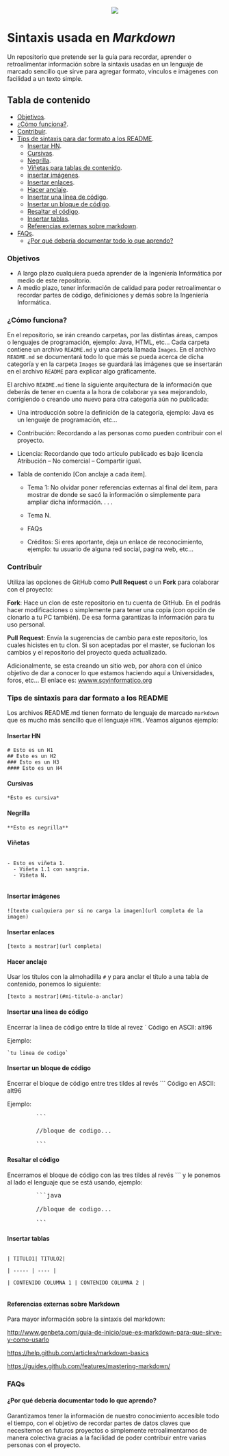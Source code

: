 <p align="center">
  <img src="https://github.com/NoeliaFerrero/NotaMental-IT/blob/main/puntos_steve_jobs_1.jpg">
</p>

# Sintaxis usada en ***Markdown***

Un repositorio que pretende ser la guía para recordar, aprender o retroalimentar información sobre la sintaxis usadas en un lenguaje de marcado sencillo que sirve para agregar formato, vínculos e imágenes con facilidad a un texto simple.

## Tabla de contenido
- [Objetivos](#objetivos).
- [¿Cómo funciona?](#como-funciona).
- [Contribuir](#contribuir).
- [Tips de sintaxis para dar formato a los README](#tips-de-sintaxis-para-dar-formato-a-los-readme).
  - [Insertar HN](#insertar-hn).
  - [Cursivas](#cursivas).
  - [Negrilla](#negrilla).
  - [Viñetas para tablas de contenido](#vi%C3%B1etas).
  - [insertar imágenes](#insertar-im%C3%A1genes).
  - [Insertar enlaces](#insertar-enlaces).
  - [Hacer anclaje](#hacer-anclaje).
  - [Insertar una línea de código](#insertar-una-l%C3%ADnea-de-c%C3%B3digo).
  - [Insertar un bloque de código](#insertar-un-bloque-de-c%C3%B3digo).
  - [Resaltar el código](#resaltar-el-c%C3%B3digo).
  - [Insertar tablas](#insertar-tablas).
  - [Referencias externas sobre markdown](#referencias-externas-sobre-markdown).
- [FAQs](#faqs).
  - [¿Por qué debería documentar todo lo que aprendo?](#porque-deber%C3%ADa-documentar-todo-lo-que-aprendo)

### Objetivos

- A largo plazo cualquiera pueda aprender de la Ingeniería Informática por medio de este repositorio.
- A medio plazo, tener información de calidad para poder retroalimentar o recordar partes de código, definiciones y demás sobre la Ingeniería Informática.

### ¿Cómo funciona?

En el repositorio, se irán creando carpetas, por las distintas áreas, campos o lenguajes de programación, ejemplo: Java, HTML, etc... Cada carpeta contiene un archivo `README.md` y una carpeta llamada `Images`. En el archivo `README.md` se documentará todo lo que más se pueda acerca de dicha categoría y en la carpeta `Images` se guardará las imágenes que se insertarán en el archivo `README` para explicar algo gráficamente.

El archivo `README.md` tiene la siguiente arquitectura de la información que deberás de tener en cuenta a la hora de colaborar ya sea mejorandolo, corrigiendo o creando uno nuevo para otra categoría aún no publicada:


- Una introducción sobre la definición de la categoría, ejemplo: Java es un lenguaje de programación, etc...

- Contribución: Recordando a las personas como pueden contribuir con el proyecto.

- Licencia: Recordando que todo artículo publicado es bajo licencia Atribución – No comercial – Compartir igual.

- Tabla de contenido [Con anclaje a cada item].

	- Tema 1: No olvidar poner referencias externas al final del item, para mostrar de donde se sacó la información o simplemente para ampliar dicha información.
	.
	.
	.
	- Tema N.

	- FAQs

	- Créditos: Si eres aportante, deja un enlace de reconocimiento, ejemplo: tu usuario de alguna red social, pagina web, etc...

### Contribuir

Utiliza las opciones de GitHub como **Pull Request** o un **Fork** para colaborar con el proyecto:

**Fork**: Hace un clon de este repositorio en tu cuenta de GitHub. En el podrás hacer modificaciones o simplemente para tener una copia (con opción de clonarlo a tu PC también). De esa forma garantizas la información para tu uso personal.

**Pull Request**: Envía la sugerencias de cambio para este repositorio, los cuales hicistes en tu clon. Si son aceptadas por el master, se fucionan los cambios y el repositorio del proyecto queda actualizado.

Adicionalmente, se esta creando un sitio web, por ahora con el único objetivo de dar a conocer lo que estamos haciendo aquí a Universidades, foros, etc... El enlace es: [wwww.soyinformatico.org](http://www.soyinformatico.org)

### Tips de sintaxis para dar formato a los README

Los archivos README.md tienen formato de lenguaje de marcado `markdown` que es mucho más sencillo que el lenguaje `HTML`. Veamos algunos ejemplo:

#### Insertar HN

```plain
# Esto es un H1
## Esto es un H2
### Esto es un H3
#### Esto es un H4

```

#### Cursivas

`*Esto es cursiva*`

#### Negrilla

`**Esto es negrilla**`

#### Viñetas

```plain

- Esto es viñeta 1.
  - Viñeta 1.1 con sangria.
  - Viñeta N.
  
```

#### Insertar imágenes

`![texto cualquiera por si no carga la imagen](url completa de la imagen)`

#### Insertar enlaces

`[texto a mostrar](url completa)`

#### Hacer anclaje

Usar los títulos con la almohadilla `#` y para anclar el título a una tabla de contenido, ponemos lo siguiente:

`[texto a mostrar](#mi-titulo-a-anclar)`

#### Insertar una línea de código

Encerrar la linea de código entre la tilde al revez ` Código en ASCII: alt96

Ejemplo:

<pre><code>`tu linea de codigo`</code></pre>

#### Insertar un bloque de código

Encerrar el bloque de código entre tres tildes al revés ``` Código en ASCII: alt96

Ejemplo:

<pre>
		```
		
		//bloque de codigo...
		
		```
</pre>


#### Resaltar el código

Encerramos el bloque de código con las tres tildes al revés ``` y le ponemos al lado el lenguaje que se está usando, ejemplo:

<pre>
		```java
		
		//bloque de codigo...
		
		```
</pre>

#### Insertar tablas

```plain

| TITULO1| TITULO2|

| ----- | ---- |

| CONTENIDO COLUMNA 1 | CONTENIDO COLUMNA 2 |


```

#### Referencias externas sobre Markdown

Para mayor información sobre la sintaxis del markdown:

http://www.genbeta.com/guia-de-inicio/que-es-markdown-para-que-sirve-y-como-usarlo

https://help.github.com/articles/markdown-basics

https://guides.github.com/features/mastering-markdown/


### FAQs

#### ¿Por qué debería documentar todo lo que aprendo?
Garantizamos tener la información de nuestro conocimiento accesible todo el tiempo, con el objetivo de recordar partes de datos claves que necesitemos en futuros proyectos o simplemente retroalimentarnos de manera colectiva gracias a la facilidad de poder contribuir entre varias personas con el proyecto.
